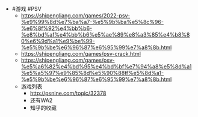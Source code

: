 - #游戏 #PSV
	- https://shipengliang.com/games/2022-psv-%e9%99%8d%e7%ba%a7-%e5%9b%ba%e5%8c%96-%e6%8f%92%e4%bb%b6-%e8%bd%af%e4%bb%b6%e5%ae%89%e8%a3%85%e4%b8%80%e6%9d%a1%e9%be%99-%e5%9b%be%e6%96%87%e6%95%99%e7%a8%8b.html
	- https://shipengliang.com/games/psv-crack.html
	- https://shipengliang.com/games/psv-%e5%a6%82%e4%bd%95%e4%bd%bf%e7%94%a8%e5%8d%a1%e5%a5%97%e9%85%8d%e5%90%88tf%e5%8d%a1-%e5%9b%be%e6%96%87%e6%95%99%e7%a8%8b.html
	- 游戏列表
		- http://psnine.com/topic/32378
		- 还有WA2
		- 知乎的收藏